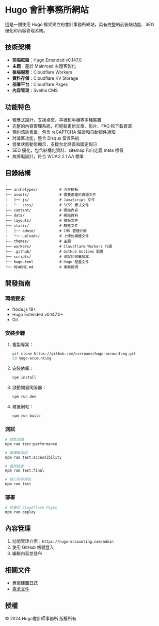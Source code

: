 # Hugo 會計事務所網站

這是一個使用 Hugo 框架建立的會計事務所網站，具有完整的前後端功能、SEO 優化和內容管理系統。

## 技術架構

- **前端框架**：Hugo Extended v0.147.0
- **主題**：基於 Mainroad 主題客製化
- **後端服務**：Cloudflare Workers
- **資料存儲**：Cloudflare KV Storage
- **部署平台**：Cloudflare Pages
- **內容管理**：Sveltia CMS

## 功能特色

- 響應式設計，支援桌面、平板和手機等多種裝置
- 完整的內容管理系統，可輕鬆更新文章、影片、FAQ 和下載資源
- 預約諮詢表單，包含 reCAPTCHA 驗證和自動郵件通知
- 討論區功能，整合 Disqus 留言系統
- 營業狀態動態顯示，支援台北時區和國定假日
- SEO 優化，包含結構化資料、sitemap 和自定義 meta 標籤
- 無障礙設計，符合 WCAG 2.1 AA 標準

## 目錄結構

```
.
├── archetypes/          # 內容模板
├── assets/              # 需要處理的資源文件
│   ├── js/              # JavaScript 文件
│   └── scss/            # SCSS 樣式文件
├── content/             # 網站內容
├── data/                # 網站資料
├── layouts/             # 模板文件
├── static/              # 靜態文件
│   ├── admin/           # CMS 管理介面
│   └── uploads/         # 上傳的媒體文件
├── themes/              # 主題
├── workers/             # Cloudflare Workers 代碼
├── .github/             # GitHub Actions 配置
├── scripts/             # 測試和部署腳本
├── hugo.toml            # Hugo 配置文件
└── README.md            # 專案說明
```

## 開發指南

### 環境要求

- Node.js 18+
- Hugo Extended v0.147.0+
- Git

### 安裝步驟

1. 複製專案：
   ```bash
   git clone https://github.com/username/hugo-accounting.git
   cd hugo-accounting
   ```

2. 安裝依賴：
   ```bash
   npm install
   ```

3. 啟動開發伺服器：
   ```bash
   npm run dev
   ```

4. 建置網站：
   ```bash
   npm run build
   ```

### 測試

```bash
# 效能測試
npm run test:performance

# 無障礙測試
npm run test:accessibility

# 最終檢查
npm run test:final

# 執行所有測試
npm run test
```

### 部署

```bash
# 部署到 Cloudflare Pages
npm run deploy
```

## 內容管理

1. 訪問管理介面：`https://hugo-accounting.com/admin`
2. 使用 GitHub 帳號登入
3. 編輯內容並發布

## 相關文件

- [專案建置日誌](project_build_log.md)
- [需求文件](hugo-requirements-final-updated.txt)

## 授權

© 2024 Hugo會計師事務所 版權所有